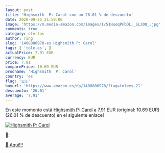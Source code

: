 ```yaml
---
layout: post
title: 'Highsmith  P: Carol con un 26.01 % de descuento'
date: 2020-09-25 21:59:06
image: 'https://m.media-amazon.com/images/I/51HuoqPFbDL._SL200_.jpg'
comments: true
category: ofertas
author: ring
slug: '1408808978-es Highsmith P: Carol'
tags: [ 'tole.es', ]
actualPrice: 7.91 EUR
currency: EUR
price: 7.91
comparePrice: 10.69 EUR
prodname: 'Highsmith  P: Carol'
country: 'es'
flag: '🇪🇸'
buyurl: 'https://www.amazon.es/dp/1408808978/?tag=tolees-21'
descuento: '26.01'
average: '7.91'
---
```


En este momento está [Highsmith  P: Carol](https://www.amazon.es/dp/1408808978/?tag=tolees-21) a 7.91 EUR (original: 10.69 EUR) (26.01 %  de descuento) en el siguiente enlace!

[![Highsmith  P: Carol](https://m.media-amazon.com/images/I/51HuoqPFbDL._SL200_.jpg)](https://www.amazon.es/dp/1408808978/?tag=tolees-21)

🔎:


[🛒 Aquí!!!](https://www.amazon.es/dp/1408808978/?tag=tolees-21)

